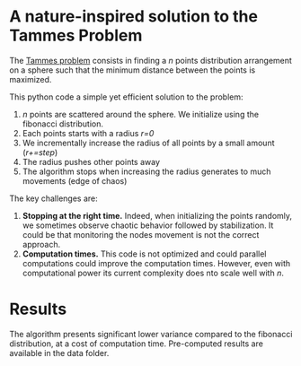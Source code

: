 # A nature-inspired solution to the Tammes Problem

The [Tammes problem](https://en.wikipedia.org/wiki/Tammes_problem) consists in finding a *n* points distribution arrangement on a sphere such that the minimum distance between the points is maximized.

This python code a simple yet efficient solution to the problem:
1. *n* points are scattered around the sphere. We initialize using the fibonacci distribution.
2. Each points starts with a radius *r=0*
3. We incrementally increase the radius of all points by a small amount (*r+=step*)
4. The radius pushes other points away
5. The algorithm stops when increasing the radius generates to much movements (edge of chaos)

The key challenges are:
1. __Stopping at the right time.__ Indeed, when initializing the points randomly, we sometimes observe chaotic behavior followed by stabilization. It could be that monitoring the nodes movement is not the correct approach. 
2. __Computation times.__ This code is not optimized and could parallel computations could improve the computation times. However, even with computational power its current complexity does nto scale well with *n*.

# Results

The algorithm presents significant lower variance compared to the fibonacci distribution, at a cost of computation time.
Pre-computed results are available in the data folder.

